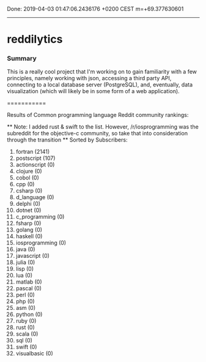 Done:  2019-04-03 01:47:06.2436176 +0200 CEST m=+69.377630601

--------------------------------------

reddilytics
===========

### Summary

This is a really cool project that I'm working on to gain familiarity with a few principles, namely working with json,
accessing a third party API, connecting to a local database server (PostgreSQL), and, eventually, data visualization (which will likely be in some form of a web application). 

===========


Results of Common programming language Reddit community rankings: 


** Note: I added rust & swift to the list.  However, /r/iosprogramming was the subreddit for the objective-c community, so take that into consideration through the transition **
Sorted by Subscribers: 

1. fortran (2141)
2. postscript (107)
3. actionscript (0)
4. clojure (0)
5. cobol (0)
6. cpp (0)
7. csharp (0)
8. d_language (0)
9. delphi (0)
10. dotnet (0)
11. c_programming (0)
12. fsharp (0)
13. golang (0)
14. haskell (0)
15. iosprogramming (0)
16. java (0)
17. javascript (0)
18. julia (0)
19. lisp (0)
20. lua (0)
21. matlab (0)
22. pascal (0)
23. perl (0)
24. php (0)
25. asm (0)
26. python (0)
27. ruby (0)
28. rust (0)
29. scala (0)
30. sql (0)
31. swift (0)
32. visualbasic (0)
